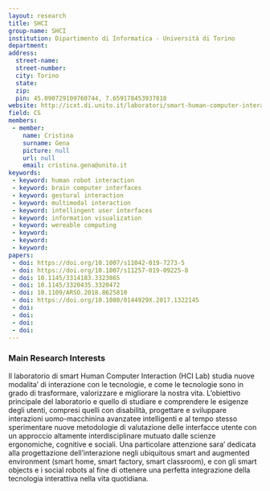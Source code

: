 ```yaml
---
layout: research
title: SHCI
group-name: SHCI
institution: Dipartimento di Informatica - Università di Torino
department: 
address: 
  street-name: 
  street-number: 
  city: Torino
  state: 
  zip: 
  pin: 45.090729109760744, 7.659178453937818
website: http://icxt.di.unito.it/laboratori/smart-human-computer-interaction/
field: CS
members: 
 - member: 
    name: Cristina
    surname: Gena
    picture: null
    url: null
    email: cristina.gena@unito.it
keywords: 
 - keyword: human robot interaction
 - keyword: brain computer interfaces
 - keyword: gestural interaction
 - keyword: multimodal interaction 
 - keyword: intellingent user interfaces 
 - keyword: information visualization
 - keyword: wereable computing 
 - keyword: 
 - keyword: 
 - keyword: 
papers: 
 - doi: https://doi.org/10.1007/s11042-019-7273-5
 - doi: https://doi.org/10.1007/s11257-019-09225-8
 - doi: 10.1145/3314183.3323865
 - doi: 10.1145/3320435.3320472
 - doi: 10.1109/ARSO.2018.8625810
 - doi: https://doi.org/10.1080/0144929X.2017.1322145
 - doi: 
 - doi: 
 - doi: 
 - doi: 
---
```



### Main Research Interests
Il laboratorio di smart Human Computer Interaction (HCI Lab) studia nuove modalita’ di interazione con le tecnologie, e come le tecnologie sono in grado di trasformare, valorizzare e migliorare la nostra vita.
L’obiettivo principale del laboratorio e quello di studiare e comprendere le esigenze degli utenti, compresi quelli con disabilità, progettare e sviluppare interazioni uomo-macchinina avanzatee intelligenti e al tempo stesso sperimentare nuove metodologie di valutazione delle interfacce utente con un approccio altamente interdisciplinare mutuato dalle scienze ergonomiche, cognitive e sociali.
Una particolare attenzione sara’ dedicata alla progettazione dell’interazione negli ubiquitous smart and augmented environment (smart home, smart factory, smart classroom), e con gli smart objects e i social robots al fine di ottenere una perfetta integrazione della tecnologia interattiva nella vita quotidiana.